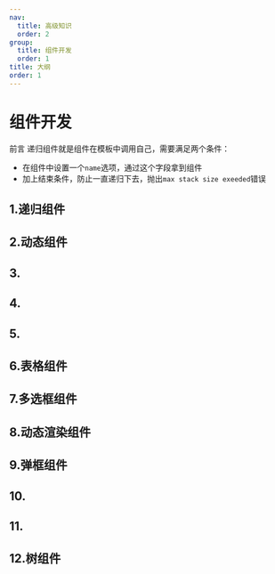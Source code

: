 ```yaml
---
nav:
  title: 高级知识
  order: 2
group:
  title: 组件开发
  order: 1
title: 大纲
order: 1
---
```


# 组件开发

<Alert type="info"> 前言
递归组件就是组件在模板中调用自己，需要满足两个条件：

- 在组件中设置一个`name`选项，通过这个字段拿到组件
- 加上结束条件，防止一直递归下去，抛出`max stack size exeeded`错误

</Alert>

## 1.递归组件

## 2.动态组件

## 3.

## 4.

## 5.

## 6.表格组件

## 7.多选框组件

## 8.动态渲染组件

## 9.弹框组件

## 10.

## 11.

## 12.树组件
